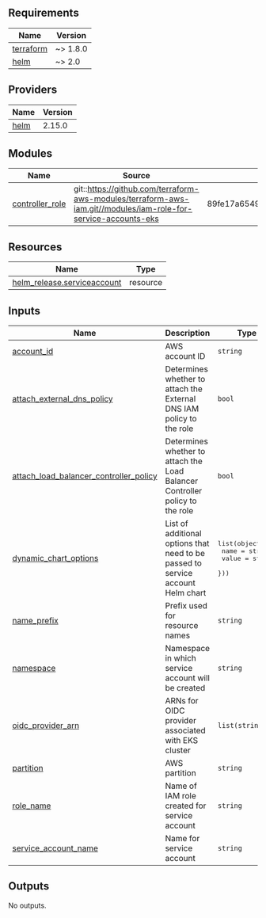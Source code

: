 <!-- BEGINNING OF PRE-COMMIT-TERRAFORM DOCS HOOK -->
## Requirements

| Name | Version |
|------|---------|
| <a name="requirement_terraform"></a> [terraform](#requirement\_terraform) | ~> 1.8.0 |
| <a name="requirement_helm"></a> [helm](#requirement\_helm) | ~> 2.0 |

## Providers

| Name | Version |
|------|---------|
| <a name="provider_helm"></a> [helm](#provider\_helm) | 2.15.0 |

## Modules

| Name | Source | Version |
|------|--------|---------|
| <a name="module_controller_role"></a> [controller\_role](#module\_controller\_role) | git::https://github.com/terraform-aws-modules/terraform-aws-iam.git//modules/iam-role-for-service-accounts-eks | 89fe17a6549728f1dc7e7a8f7b707486dfb45d89 |

## Resources

| Name | Type |
|------|------|
| [helm_release.serviceaccount](https://registry.terraform.io/providers/hashicorp/helm/latest/docs/resources/release) | resource |

## Inputs

| Name | Description | Type | Default | Required |
|------|-------------|------|---------|:--------:|
| <a name="input_account_id"></a> [account\_id](#input\_account\_id) | AWS account ID | `string` | n/a | yes |
| <a name="input_attach_external_dns_policy"></a> [attach\_external\_dns\_policy](#input\_attach\_external\_dns\_policy) | Determines whether to attach the External DNS IAM policy to the role | `bool` | `false` | no |
| <a name="input_attach_load_balancer_controller_policy"></a> [attach\_load\_balancer\_controller\_policy](#input\_attach\_load\_balancer\_controller\_policy) | Determines whether to attach the Load Balancer Controller policy to the role | `bool` | `false` | no |
| <a name="input_dynamic_chart_options"></a> [dynamic\_chart\_options](#input\_dynamic\_chart\_options) | List of additional options that need to be passed to service account Helm chart | <pre>list(object({<br>    name  = string<br>    value = string<br>  }))</pre> | `[]` | no |
| <a name="input_name_prefix"></a> [name\_prefix](#input\_name\_prefix) | Prefix used for resource names | `string` | n/a | yes |
| <a name="input_namespace"></a> [namespace](#input\_namespace) | Namespace in which service account will be created | `string` | `"kube-system"` | no |
| <a name="input_oidc_provider_arn"></a> [oidc\_provider\_arn](#input\_oidc\_provider\_arn) | ARNs for OIDC provider associated with EKS cluster | `list(string)` | n/a | yes |
| <a name="input_partition"></a> [partition](#input\_partition) | AWS partition | `string` | n/a | yes |
| <a name="input_role_name"></a> [role\_name](#input\_role\_name) | Name of IAM role created for service account | `string` | n/a | yes |
| <a name="input_service_account_name"></a> [service\_account\_name](#input\_service\_account\_name) | Name for service account | `string` | n/a | yes |

## Outputs

No outputs.
<!-- END OF PRE-COMMIT-TERRAFORM DOCS HOOK -->
